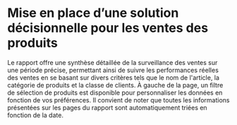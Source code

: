 # Mise en place d’une solution décisionnelle pour les ventes des produits

Le rapport offre une synthèse détaillée de la surveillance des ventes sur une période précise, permettant ainsi de suivre les performances réelles des ventes en se basant sur divers critères tels que le nom de l'article, 
la catégorie de produits et la classe de clients. À gauche de la page, un filtre de sélection de produits est disponible pour personnaliser les données en fonction de vos préférences. Il convient de noter que toutes les 
informations présentées sur les pages du rapport sont automatiquement triées en fonction de la date.

